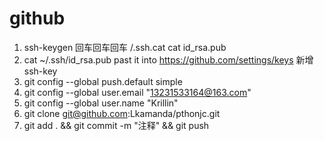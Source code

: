 # github

1. ssh-keygen 回车回车回车
/.ssh.cat
cat id_rsa.pub
1. cat ~/.ssh/id_rsa.pub past it into https://github.com/settings/keys 新增ssh-key
1. git config --global push.default simple
1. git config --global user.email "13231533164@163.com"
1. git config --global user.name "Krillin"
1. git clone git@github.com:Lkamanda/pthonjc.git
1. git add . && git commit -m "注释" && git push
